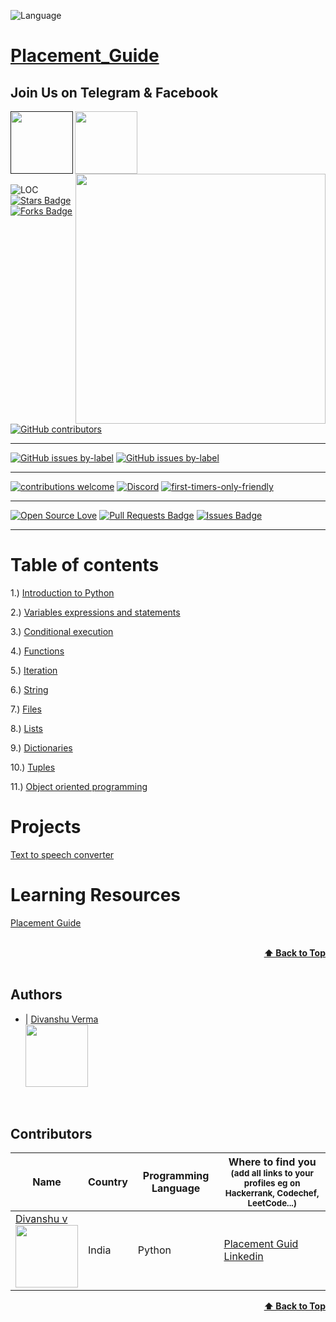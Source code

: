![Language](https://www.python.org/static/img/python-logo@2x.png)&nbsp;

# [Placement_Guide](https://www.youtube.com/channel/UCVyCaPU0sM9FopyMMLqohWQ)

<p align="center">
 <h2>Join Us on Telegram & Facebook</h2>
 <a href="">
       <img align="left" height=100 src="https://media.giphy.com/media/wlR4kWTnwEyY8RwHKM/giphy.gif">
 </a>
 <a href="https://www.facebook.com/placementguide.in">
       <img align="left" height=100 src="https://static1.squarespace.com/static/5994a0f17131a5643f407c37/t/5bf9070c0ebbe88c3392b17c/1543047009836/facebook_button.png">
   </a>
   <a href="https://www.youtube.com/channel/UCVyCaPU0sM9FopyMMLqohWQ?sub_confirmation=1">
       <img align="right" height=400 src="https://media.giphy.com/media/XeXtOVyYF961jhiPbt/giphy.gif">
   </a>
<br><br/>
<p/>
<br><br/>
<br><br/>
<img src="https://sloc.xyz/github/PlacementGuide1/PlacementGuide1" alt="LOC"/> <a href="https://github.com/PlacementGuide1/PlacementGuide1/stargazers">
<img src="https://img.shields.io/github/stars/PlacementGuide1/PlacementGuide1" alt="Stars Badge"/></a><a href="https://github.com/PlacementGuide1/PlacementGuide1s/network/members">
<img src="https://img.shields.io/github/forks/PlacementGuide1/PlacementGuide1" alt="Forks Badge"/></a>
<a href="https://github.com/PlacementGuide1/PlacementGuide1/graphs/contributors">
<img alt="GitHub contributors" src="https://img.shields.io/github/contributors/PlacementGuide1/PlacementGuide1?color=2b9348"></a>

---

[![GitHub issues by-label](https://img.shields.io/github/issues-pr-closed-raw/PlacementGuide1/PlacementGuide1.svg)](https://github.com/PlacementGuide1/PlacementGuide1/pulls?q=is%3Apr+is%3Aclosed)
[![GitHub issues by-label](https://img.shields.io/github/issues-pr/PlacementGuide1/PlacementGuide1.svg)](https://github.com/PlacementGuide1/PlacementGuide1/pulls?q=is%3Aopen+is%3Apr)
 
---
[![contributions welcome](https://img.shields.io/badge/contributions-welcome-brightgreen.svg?style=flat)](https://github.com/dwyl/esta/issues)
[![Discord](https://img.shields.io/discord/463752820026376202.svg?label=&logo=discord&logoColor=ffffff&color=7389D8&labelColor=6A7EC2)](https://discord.gg/umYVGnvvAg)
[![first-timers-only-friendly](http://img.shields.io/badge/first--timers--only-friendly-blue.svg?style=flat-square)](https://code.publiclab.org#r=all)

---

[![Open Source Love](https://badges.frapsoft.com/os/v1/open-source.svg?v=103)](https://github.com/ellerbrock/open-source-badges/)
<a href="https://github.com/PlacementGuide1/PlacementGuide1/pulls"><img src="https://img.shields.io/github/issues-pr/PlacementGuide1/PlacementGuide1" alt="Pull Requests Badge"/></a>
<a href="https://github.com/PlacementGuide1/PlacementGuide1/issues"><img src="https://img.shields.io/github/issues/PlacementGuide1/PlacementGuide1" alt="Issues Badge"/></a>

---
# Table of contents

1.) [Introduction to Python]()

2.) [Variables expressions and statements](https://colab.research.google.com/github/PlacementGuide1/PythonCourse/blob/main/Lecture1_Variables_expressions_and_statements.ipynb)

3.) [Conditional execution](https://colab.research.google.com/github/PlacementGuide1/PythonCourse/blob/main/Lecture_2__Conditional_execution.ipynb)

4.) [Functions](https://colab.research.google.com/github/PlacementGuide1/PythonCourse/blob/main/Lecture3_Functions.ipynb)

5.) [Iteration](https://colab.research.google.com/github/PlacementGuide1/PythonCourse/blob/main/Lecture4_Iteration.ipynb)

6.) [String](https://colab.research.google.com/github/PlacementGuide1/PythonCourse/blob/main/Lecture6_Files.ipynb)

7.) [Files](https://colab.research.google.com/github/PlacementGuide1/PythonCourse/blob/main/Lecture6_Files.ipynb)

8.) [Lists](https://colab.research.google.com/github/PlacementGuide1/PythonCourse/blob/main/Lecture7_Lists.ipynb)

9.) [Dictionaries](https://colab.research.google.com/github/PlacementGuide1/PythonCourse/blob/main/Lecture8_Dictionaries.ipynb)

10.) [Tuples](https://colab.research.google.com/github/PlacementGuide1/PythonCourse/blob/main/Lecture9_Tuples.ipynb)

11.) [Object oriented programming]()

# Projects

 [Text to speech converter](https://colab.research.google.com/github/PlacementGuide1/PythonCourse/blob/main/Project1_Text_to_speech_converter.ipynb)

# Learning Resources

<a target="_blank" href="https://www.amazon.in/s?k=Python%2C+ML%2C+AI&i=stripbooks&crid=7MPA0Z3PG5W0&sprefix=python%2C+ml%2C+ai%2Cstripbooks%2C216&ref=nb_sb_noss">Placement Guide</a><img src="//ir-in.amazon-adsystem.com/e/ir?t=codedecks0d-21&l=ur2&o=31" width="1" height="1" border="0" alt="" style="border:none !important; margin:0px !important;"/>
<!-- 1.) [Cracking the Coding Interview (Indian Edition)](https://amzn.to/2H0dHy6) -->

<!-- 2.) [Data Structures and Algorithms Made Easy in Java](https://amzn.to/33YqWbT) -->

<!-- 3.) [Data Structure and Algorithmic Thinking with Python](https://amzn.to/3lz22p4) -->

<!-- 4.) [Head First Design Patterns](https://amzn.to/37426Jk) -->

<!-- 5.) [Dynamic Programming for Coding Interviews](https://amzn.to/3jVSPqu) -->

<!-- DISCLAIMER: This above mentioned resources have affiliate links, which means if you buy one of the product from my links, I’ll receive a small commission. This helps support the channel and allows us to continue to add more tutorial. Thank you for the support! -->

<br/>
<div align="right">
    <b><a href="#Placement Guide">⬆️ Back to Top</a></b>
</div>
<br/>

## Authors

- | [Divanshu Verma](https://github.com/divanshu-verma/) <br> <img src="https://github.com/divanshu-verma.png" width="100" height="100">

<br>

## Contributors

| Name                                                                                                                                                                                               | Country        | Programming Language | Where to find you<br><sup>(add all links to your profiles eg on Hackerrank, Codechef, LeetCode...)</sup>                                                                                                                    |
| -------------------------------------------------------------------------------------------------------------------------------------------------------------------------------------------------- | -------------- | -------------------- | --------------------------------------------------------------------------------------------------------------------------------------------------------------------------------------------------------------------------- |
| [Divanshu v](https://github.com/diavnshu-verma/) <br> <img src="https://github.com/divanshu-verma.png" width="100" height="100">                                                                     | India          | Python                 | [Placement Guid](https://www.youtube.com/channel/UCVyCaPU0sM9FopyMMLqohWQ) <br> [Linkedin](https://www.linkedin.com/in/divanshu-verma-7968434a/)                                                              |
<div align="right">
    <b><a href="#Placement_Guide">⬆️ Back to Top</a></b>
</div>
<br/>
